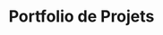 <!DOCTYPE html>
<html lang="en">
<head>
    <meta charset="UTF-8">
    <meta name="viewport" content="width=device-width, initial-scale=1.0">
    <title>Portfolio de Projets</title>
    <link rel="stylesheet" href="https://raw.githubusercontent.com/VOTRE-NOM-UTILISATEUR-GITHUB/mon-repo-github/master/styles.css">
</head>
<body>
    <header>
        <h1>Portfolio de Projets</h1>
    </header>
    <main id="projects-container">
        <!-- Les informations sur vos projets seront insérées ici -->
    </main>
    <script src="https://raw.githubusercontent.com/Portfolio.github.io-/mon-repo-github/master/script.js"></script>
</body>
</html>

